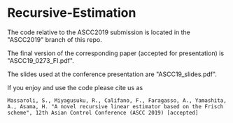 # Recursive-Estimation

The code relative to the ASCC2019 submission is located in the "ASCC2019" branch of this repo.

The final version of the corresponding paper (accepted for presentation) is "ASCC19_0273_FI.pdf".

The slides used at the conference presentation are "ASCC19_slides.pdf".

If you enjoy and use the code please cite us as

`Massaroli, S., Miyagusuku, R., Califano, F., Faragasso, A., Yamashita, A., Asama, H. "A novel recursive linear estimator based on the Frisch scheme", 12th Asian Control Conference (ASCC 2019) [accepted]`
